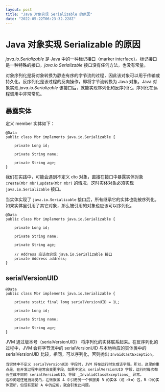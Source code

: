 ```yaml
---
layout: post
title: "Java 对象实现 Serializable 的原因"
date: "2022-05-22T06:23:32.228Z"
---
```

Java 对象实现 Serializable 的原因
==========================

_java.io.Serializable_ 是 Java 中的一种标记接口（marker interface）。标记接口是一种特殊的接口，_java.io.Serializable_ 接口没有任何方法，也没有常量。

对象序列化是将对象转换为静态有序的字节流的过程，因此该对象可以用于传输或持久化。反序列化是该过程的反向操作，即将字节流转换为 Java 对象。Java 对象实现 _java.io.Serializable_ 该接口后，就能实现序列化和反序列化。序列化在远程调用中非常常见。

暴露实体
----

定义 member 实体如下：

    @Data  
    public class Mbr implements java.io.Serializable {  
      
        private Long id;  
      
        private String name;  
      
        private String age; 
    }
    

我们在实践中，可能会遇到不定义 dto 对象，直接在接口中暴露实体对象 `create(Mbr mbr)`,`update(Mbr mbr)` 的情况，这时实体对象必须实现 `java.io.Serializable` 接口。

当实体实现了 `java.io.Serializable` 接口后，所有继承它的实体也能被序列化。如果实体里引用了其它对象，那么被引用的对象也应该可以序列化。

    @Data  
    public class Mbr implements java.io.Serializable {  
      
        private Long id;  
      
        private String name;  
      
        private String age; 
    
    	// Address 应该也实现 java.io.Serializable 接口
    	private Address address;
    }
    

serialVersionUID
----------------

    @Data  
    public class Mbr implements java.io.Serializable {  
    
    	private static final long serialVersionUID = 1L;
      
        private Long id;  
      
        private String name;  
      
        private String age; 
    }
    

JVM 通过版本号（serialVersionUID） 将序列化的实体联系起来。在反序列化的过程中，JVM 会将字节流中的 serialVersionUID 与本地响应的实体类中的 serialVersionUID 比较，相同，可以序列化，否则抛出 `InvaidCastException`。

    当实体中不定义 serialVersionUID 字段时，JVM 将在运行时生成该字段。所以，这里的重点是，在开发过程中经常会变更字段，如果不定义 serialVersionUID 字段，运行时每次都会生成不同的 serialVersionUID，导致 _InvalidClassExceptions_ 异常。
    这种问题还是挺常见的，在微服务 A 中引用另一个微服务 B 的实体（或 dto）包，B 中的实体更新，但没有更新 A 中的应用，就会引发此问题。